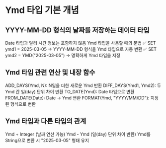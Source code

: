 # Ymd 타입 기본 개념

## YYYY-MM-DD 형식의 날짜를 저장하는 데이터 타입

Date 타입과 달리 시간 정보는 포함하지 않음
Ymd 타입을 사용할 때의 문법
✅ SET ymd1 = 2025-03-05 → YYYY-MM-DD 형식을 Ymd 타입으로 자동 변환
✅ SET ymd2 = YMD("2025-03-05") → 명확하게 Ymd 타입을 지정

## Ymd 타입 관련 연산 및 내장 함수

ADD_DAYS(Ymd, N): N일을 더한 새로운 Ymd 반환
DIFF_DAYS(Ymd1, Ymd2): 두 Ymd 간 일(day) 단위 차이 반환
TO_DATE(Ymd): Date 타입으로 변환
FROM_DATE(Date): Date → Ymd 변환
FORMAT(Ymd, "YYYY/MM/DD"): 지정된 형식으로 변환

## Ymd 타입과 다른 타입의 관계

Ymd + Integer (날짜 연산 가능)
Ymd - Ymd (일(day) 단위 차이 반환)
Ymd를 String으로 변환 시 "2025-03-05" 형태 유지